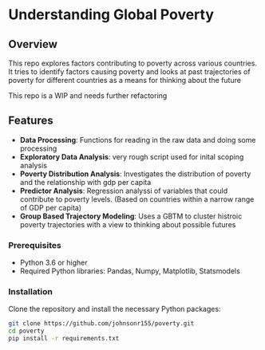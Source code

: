 # Understanding Global Poverty 

## Overview
This repo  explores factors contributing to poverty across various countries. It tries to identify factors causing poverty and looks at past trajectories of poverty for different countries as a means for thinking about the future

This repo is a WIP and needs further refactoring

## Features
- **Data Processing**: Functions for reading in the raw data and doing some processing
- **Exploratory Data Analysis**: very rough script used for inital scoping analysis
- **Poverty Distribution Analysis**: Investigates the distribution of poverty and the relationship with gdp per capita
- **Predictor Analysis**: Regression analyssi of variables that could contribute to poverty levels. (Based on countries within a narrow range of GDP per capita)
- **Group Based Trajectory Modeling**: Uses a GBTM to cluster histroic poverty trajectories with a view to thinking about possible futures


### Prerequisites
- Python 3.6 or higher
- Required Python libraries: Pandas, Numpy, Matplotlib, Statsmodels

### Installation
Clone the repository and install the necessary Python packages:

```bash
git clone https://github.com/johnsonr155/poverty.git
cd poverty
pip install -r requirements.txt
